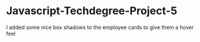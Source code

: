 # Javascript-Techdegree-Project-5

I added some nice box shadows to the employee cards to give them a hover feel